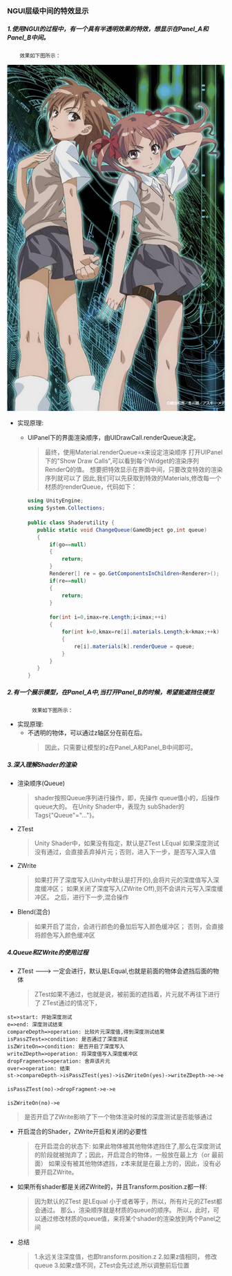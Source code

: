 ### NGUI层级中间的特效显示

##### 1.使用NGUI的过程中，有一个具有**半透明**效果的特效，想显示在Panel_A和Panel_B中间。

        效果如下图所示：
![](img/test2.jpg)
        
  - 实现原理:
  
    - UIPanel下的界面渲染顺序，由UIDrawCall.renderQueue决定。
        >最终，使用Material.renderQueue=x来设定渲染顺序
         打开UIPanel下的"Show Draw Calls",可以看到每个Widget的渲染序列 RenderQ的值。
         想要把特效显示在界面中间，只要改变特效的渲染序列就可以了
         因此,我们可以先获取到特效的Materials,修改每一个材质的renderQueue，代码如下：

         ```c#
        using UnityEngine;
        using System.Collections;

        public class Shaderutility {
            public static void ChangeQueue(GameObject go,int queue)
            {
                if(go==null)
                {
                    return;
                }
                Renderer[] re = go.GetComponentsInChildren<Renderer>();
                if(re==null)
                {
                    return;
                }

                for(int i=0,imax=re.Length;i<imax;++i)
                {
                    for(int k=0,kmax=re[i].materials.Length;k<kmax;++k)
                    {
                        re[i].materials[k].renderQueue = queue;
                    }
                }
            }
        }
         ```
    
##### 2.有一个展示模型，在Panel_A中,当打开Panel_B的时候，希望能遮挡住模型
            效果如下图所示：

  - 实现原理:
      - 不透明的物体，可以通过z轴区分在前在后。
          >因此，只需要让模型的z在Panel_A和Panel_B中间即可。



##### 3.深入理解Shader的渲染
 - 渲染顺序(Queue)
     > shader按照Queue序列进行操作，即，先操作 queue值小的，后操作queue大的。
     > 在Unity Shader中，表现为 subShader的Tags{"Queue"="..."}。
 - ZTest
     > Unity Shader中，如果没有指定，默认是ZTest LEqual
     > 如果深度测试没有通过，会直接丢弃掉片元；否则，进入下一步，是否写入深入值
 - ZWrite   
     > 如果打开了深度写入(Unity中默认是打开的),会将片元的深度值写入深度缓冲区；
     > 如果关闭了深度写入(ZWrite Off),则不会讲片元写入深度缓冲区。
     > 之后，进行下一步,混合操作
 - Blend(混合)
     > 如果开启了混合，会进行颜色的叠加后写入颜色缓冲区；
     > 否则，会直接将颜色写入颜色缓冲区




##### 4.Queue和ZWrite的使用过程

   - ZTest   ---> 一定会进行，默认是LEqual,也就是前面的物体会遮挡后面的物体
      > ZTest如果不通过，也就是说，被前面的遮挡着，片元就不再往下进行了
      > ZTest通过的情况下，

```flow
st=>start: 开始深度测试
e=>end: 深度测试结束
compareDepth=>operation: 比较片元深度值,得到深度测试结果
isPassZTest=>condition: 是否通过了深度测试
isZWriteOn=>condition: 是否开启了深度写入
writeZDepth=>operation: 将深度值写入深度缓冲区
dropFragment=>operation: 舍弃该片元
over=>operation: 结束
st->compareDepth->isPassZTest(yes)->isZWriteOn(yes)->writeZDepth->e->e

isPassZTest(no)->dropFragment->e->e

isZWriteOn(no)->e

```

 > 是否开启了ZWrite影响了下一个物体渲染时候的深度测试是否能够通过


  - 开启混合的Shader，ZWrite开启和关闭的必要性
    > 在开启混合的状态下:
    > 如果此物体被其他物体遮挡住了,那么在深度测试的阶段就被抛弃了；因此，开启混合的物体，一般放在最上方（or 最前面）
    > 如果没有被其他物体遮挡，z本来就是在最上方的，因此，没有必要开启ZWrite。

  - 如果所有shader都是关闭ZWrite的，并且Transform.position.z都一样:
    > 因为默认的ZTest 是LEqual 小于或者等于，所以，所有片元的ZTest都会通过。
    > 那么，渲染顺序就是材质的queue的顺序。
    > 所以，此时，可以通过修改材质的queue值，来将某个shader的渲染放到两个Panel之间
 

 - 总结
    > 1.永远关注深度值，也即transform.position.z
    > 2.如果z值相同， 修改queue
    > 3.如果z值不同，ZTest会先过滤,所以调整前后位置

